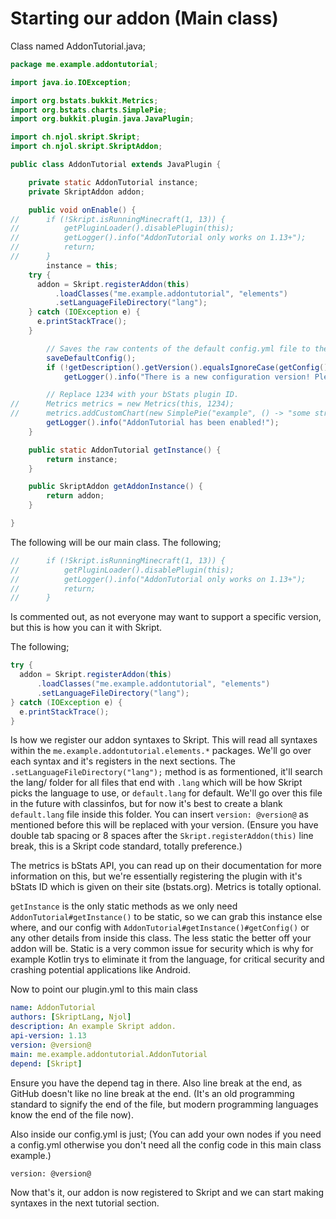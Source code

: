 # Starting our addon (Main class)

Class named AddonTutorial.java;

```java
package me.example.addontutorial;

import java.io.IOException;

import org.bstats.bukkit.Metrics;
import org.bstats.charts.SimplePie;
import org.bukkit.plugin.java.JavaPlugin;

import ch.njol.skript.Skript;
import ch.njol.skript.SkriptAddon;

public class AddonTutorial extends JavaPlugin {

	private static AddonTutorial instance;
	private SkriptAddon addon;

	public void onEnable() {
//		if (!Skript.isRunningMinecraft(1, 13)) {
//			getPluginLoader().disablePlugin(this);
//			getLogger().info("AddonTutorial only works on 1.13+");
//			return;
//		}
		instance = this;
    try {
      addon = Skript.registerAddon(this)
          .loadClasses("me.example.addontutorial", "elements")
          .setLanguageFileDirectory("lang");
    } catch (IOException e) {
      e.printStackTrace();
    }

		// Saves the raw contents of the default config.yml file to the locationretrievable by getConfig(). 
		saveDefaultConfig();
		if (!getDescription().getVersion().equalsIgnoreCase(getConfig().getString("version")))
			getLogger().info("There is a new configuration version! Please save your data and delete your config.yml to allow it to regenerate.");

		// Replace 1234 with your bStats plugin ID.
//		Metrics metrics = new Metrics(this, 1234);
//		metrics.addCustomChart(new SimplePie("example", () -> "some string"));
		getLogger().info("AddonTutorial has been enabled!");
	}

	public static AddonTutorial getInstance() {
		return instance;
	}

	public SkriptAddon getAddonInstance() {
		return addon;
	}

}
```

The following will be our main class. The following;

```java
//		if (!Skript.isRunningMinecraft(1, 13)) {
//			getPluginLoader().disablePlugin(this);
//			getLogger().info("AddonTutorial only works on 1.13+");
//			return;
//		}
```
Is commented out, as not everyone may want to support a specific version, but this is how you can it with Skript.

The following;

```java
try {
  addon = Skript.registerAddon(this)
      .loadClasses("me.example.addontutorial", "elements")
      .setLanguageFileDirectory("lang");
} catch (IOException e) {
  e.printStackTrace();
}
```

Is how we register our addon syntaxes to Skript. This will read all syntaxes within the `me.example.addontutorial.elements.*` packages. We'll go over each syntax and it's registers in the next sections.
The `.setLanguageFileDirectory("lang");` method is as formentioned, it'll search the lang/ folder for all files that end with `.lang` which will be how Skript picks the language to use, or `default.lang` for default.
We'll go over this file in the future with classinfos, but for now it's best to create a blank `default.lang` file inside this folder. You can insert `version: @version@` as mentioned before this will be replaced with your version.
(Ensure you have double tab spacing or 8 spaces after the `Skript.registerAddon(this)` line break, this is a Skript code standard, totally preference.)

The metrics is bStats API, you can read up on their documentation for more information on this, but we're essentially registering the plugin with it's bStats ID which is given on their site (bstats.org). Metrics is totally optional.

`getInstance` is the only static methods as we only need `AddonTutorial#getInstance()` to be static, so we can grab this instance else where, and our config with `AddonTutorial#getInstance()#getConfig()` or any other details from inside this class.
The less static the better off your addon will be. Static is a very common issue for security which is why for example Kotlin trys to eliminate it from the language, for critical security and crashing potential applications like Android.

Now to point our plugin.yml to this main class

```yaml
name: AddonTutorial
authors: [SkriptLang, Njol]
description: An example Skript addon.
api-version: 1.13
version: @version@
main: me.example.addontutorial.AddonTutorial
depend: [Skript]

```
Ensure you have the depend tag in there. Also line break at the end, as GitHub doesn't like no line break at the end. (It's an old programming standard to signify the end of the file, but modern programming languages know the end of the file now).

Also inside our config.yml is just; (You can add your own nodes if you need a config.yml otherwise you don't need all the config code in this main class example.)
```
version: @version@

```

Now that's it, our addon is now registered to Skript and we can start making syntaxes in the next tutorial section.



